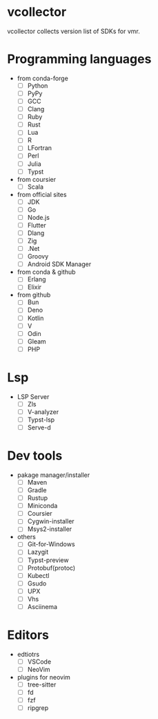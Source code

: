# vcollector
vcollector collects version list of SDKs for vmr.


# Programming languages

- from conda-forge
  - [ ] Python
  - [ ] PyPy
  - [ ] GCC
  - [ ] Clang
  - [ ] Ruby
  - [ ] Rust
  - [ ] Lua
  - [ ] R
  - [ ] LFortran
  - [ ] Perl
  - [ ] Julia
  - [ ] Typst

- from coursier
  - [ ] Scala

- from official sites
  - [ ] JDK
  - [ ] Go
  - [ ] Node.js
  - [ ] Flutter
  - [ ] Dlang
  - [ ] Zig
  - [ ] .Net
  - [ ] Groovy
  - [ ] Android SDK Manager

- from conda & github
  - [ ] Erlang
  - [ ] Elixir

- from github
  - [ ] Bun
  - [ ] Deno
  - [ ] Kotlin
  - [ ] V
  - [ ] Odin
  - [ ] Gleam
  - [ ] PHP

# Lsp

- LSP Server
  - [ ] Zls
  - [ ] V-analyzer
  - [ ] Typst-lsp
  - [ ] Serve-d

# Dev tools

- pakage manager/installer
  - [ ] Maven
  - [ ] Gradle
  - [ ] Rustup
  - [ ] Miniconda
  - [ ] Coursier
  - [ ] Cygwin-installer
  - [ ] Msys2-installer

- others
  - [ ] Git-for-Windows
  - [ ] Lazygit
  - [ ] Typst-preview
  - [ ] Protobuf(protoc)
  - [ ] Kubectl
  - [ ] Gsudo
  - [ ] UPX
  - [ ] Vhs
  - [ ] Asciinema

# Editors

- edtiotrs
  - [ ] VSCode
  - [ ] NeoVim
- plugins for neovim
  - [ ] tree-sitter
  - [ ] fd
  - [ ] fzf
  - [ ] ripgrep
